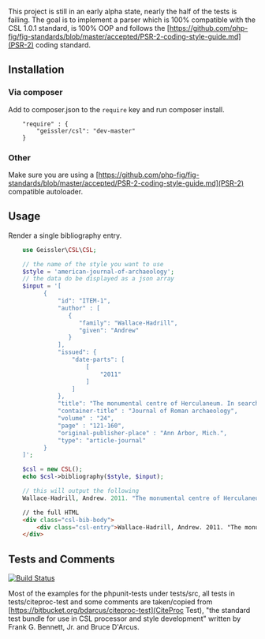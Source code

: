 This project is still in an early alpha state, nearly the half of the tests is failing. The goal is to implement a
parser which is 100% compatible with the CSL 1.0.1 standard, is 100% OOP and follows the
[https://github.com/php-fig/fig-standards/blob/master/accepted/PSR-2-coding-style-guide.md](PSR-2) coding standard.

## Installation
### Via composer
Add to composer.json to the `require` key and run composer install.
```
    "require" : {
        "geissler/csl": "dev-master"
    }
```
### Other
Make sure you are using a
[https://github.com/php-fig/fig-standards/blob/master/accepted/PSR-2-coding-style-guide.md](PSR-2)
compatible autoloader.

## Usage
Render a single bibliography entry.
```php
    use Geissler\CSL\CSL;

    // the name of the style you want to use
    $style = 'american-journal-of-archaeology';
    // the data do be displayed as a json array
    $input = '[
          {
              "id": "ITEM-1",
              "author" : [
                 {
                    "family": "Wallace-Hadrill",
                    "given": "Andrew"
                 }
              ],
              "issued": {
                  "date-parts": [
                      [
                          "2011"
                      ]
                  ]
              },
              "title": "The monumental centre of Herculaneum. In search of the identities of the public buildings",
              "container-title" : "Journal of Roman archaeology",
              "volume" : "24",
              "page" : "121-160",
              "original-publisher-place" : "Ann Arbor, Mich.",
              "type": "article-journal"
          }
    ]';

    $csl = new CSL();
    echo $csl->bibliography($style, $input);

    // this will output the following
    Wallace-Hadrill, Andrew. 2011. "The monumental centre of Herculaneum. In search of the identities of the public buildings". Journal of Roman archaeology 24: 121-160.
```
```html
    // the full HTML
    <div class="csl-bib-body">
        <div class="csl-entry">Wallace-Hadrill, Andrew. 2011. "The monumental centre of Herculaneum. In search of the identities of the public buildings". <font style="font-style:italic">Journal of Roman archaeology</font> 24: 121-160.</div>
    </div>
```

## Tests and Comments
[![Build Status](https://travis-ci.org/geissler/csl.png)](https://travis-ci.org/geissler/csl)

Most of the examples for the phpunit-tests under tests/src, all tests in tests/citeproc-test and some comments are
taken/copied from [https://bitbucket.org/bdarcus/citeproc-test](CiteProc Test), "the standard test bundle for use
in CSL processor and style development" written by Frank G. Bennett, Jr. and Bruce D'Arcus.